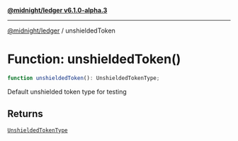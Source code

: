[**@midnight/ledger v6.1.0-alpha.3**](../README.md)

***

[@midnight/ledger](../globals.md) / unshieldedToken

# Function: unshieldedToken()

```ts
function unshieldedToken(): UnshieldedTokenType;
```

Default unshielded token type for testing

## Returns

[`UnshieldedTokenType`](../type-aliases/UnshieldedTokenType.md)
